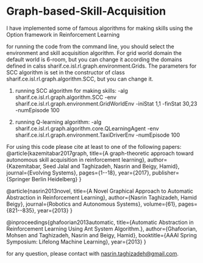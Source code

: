 # Graph-based-Skill-Acquisition
I have implemented some of famous algorithms for making skills using the Option framework in Reinforcement Learning

for running the code from the command line, you should select the environment and skill acquisition algorithm. For grid world domain the default world is 6-room, but you can change it according the domains defined in calss sharif.ce.isl.rl.graph.environment.Grids. The parameters for SCC algorithm is set in the constructor of class sharif.ce.isl.rl.graph.algorithm.SCC, but you can change it.

1) running SCC algorithm for making skills:
-alg sharif.ce.isl.rl.graph.algorithm.SCC -env sharif.ce.isl.rl.graph.environment.GridWorldEnv -iniStat 1,1 -finStat 30,23 -numEpisode 100

2) running Q-learning algorithm:
-alg sharif.ce.isl.rl.graph.algorithm.core.QLearningAgent -env sharif.ce.isl.rl.graph.environment.TaxiDriverEnv -numEpisode 100

For using this code please cite at least to one of the following papers:
@article{kazemitabar2017graph,
  title={A graph-theoretic approach toward autonomous skill acquisition in reinforcement learning},
  author={Kazemitabar, Seed Jalal and Taghizadeh, Nasrin and Beigy, Hamid},
  journal={Evolving Systems},
  pages={1--18},
  year={2017},
  publisher={Springer Berlin Heidelberg}
}

@article{nasrin2013novel,
  title={A Novel Graphical Approach to Automatic Abstraction in Reinforcement Learning},
  author={Nasrin Taghizadeh, Hamid Beigy},
  journal={Robotics and Autonomous Systems},
  volume={61},
  pages={821--835},
  year={2013}
}

@inproceedings{ghafoorian2013automatic,
  title={Automatic Abstraction in Reinforcement Learning Using Ant System Algorithm.},
  author={Ghafoorian, Mohsen and Taghizadeh, Nasrin and Beigy, Hamid},
  booktitle={AAAI Spring Symposium: Lifelong Machine Learning},
  year={2013}
}


for any question, please contact with nasrin.taghizadeh@gmail.com.
